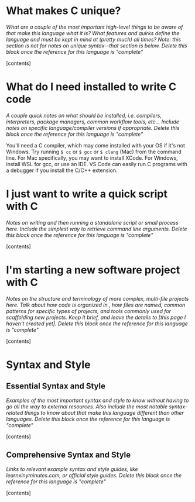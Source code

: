 
# What makes C unique?

_What are a couple of the most important high-level things to be aware of that make this language what it is? What features and quirks define the language and must be kept in mind at (pretty much) all times? Note: this section is not for notes on unique syntax--that section is below. Delete this block once the reference for this language is "complete"_

[contents]

# What do I need installed to write C code

_A couple quick notes on what should be installed, i.e. compilers, interpreters, package managers, common workflow tools, etc... Include notes on specific language/compiler versions if appropriate. Delete this block once the reference for this language is "complete"_

You'll need a C compiler, which may come installed with your OS if it's not Windows. Try running `$ cc` or `$ gcc` or `$ clang` (Mac) from the command line. For Mac specifically, you may want to install XCode. For Windows, install WSL for gcc, or use an IDE. VS Code can easily run C programs with a debugger if you install the C/C++ extension.

# I just want to write a quick script with C

_Notes on writing and then running a standalone script or small process here. Include the simplest way to retrieve command line arguments. Delete this block once the reference for this language is "complete"_

[contents]

# I'm starting a new software project with C

_Notes on the structure and terminology of more complex, multi-file projects here. Talk about how code is organized in <language>, how files are named, common patterns for specific types of projects, and tools commonly used for scaffolding new projects. Keep it brief, and leave the details to [this page I haven't created yet]. Delete this block once the reference for this language is "complete"_

[contents]

# Syntax and Style

## Essential Syntax and Style

_Examples of the most important syntax and style to know without having to go all the way to external resources.
Also include the most notable syntax-related things to know about that make this language different than other languages. Delete this block once the reference for this language is "complete"_

[contents]

## Comprehensive Syntax and Style

_Links to relevant example syntax and style guides, like learnxinyminutes.com, or official style guides. Delete this block once the reference for this language is "complete"_

[contents]